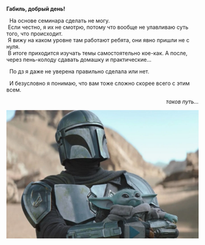 **Габиль, добрый день!**

&nbsp; На основе семинара сделать не могу.  
&nbsp;Если честно, я их не смотрю, потому что вообще не улавливаю суть того, что происходит.  
&nbsp;Я вижу на каком уровне там работают ребята, они явно пришли не с нуля.  
&nbsp;В итоге приходится изучать темы самостоятельно кое-как. А после, через пень-колоду сдавать домашку и практические...

&nbsp; По дз я даже не уверена правильно сделала или нет.

&nbsp; И безусловно я понимаю, что вам тоже сложно скорее всего с этим всем.                                               
  
<div style='text-align: right;'>

_таков путь..._

</div>

![таков путь](mandalorian.jpg)
